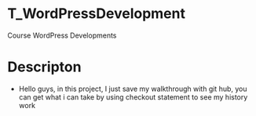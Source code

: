 # T_WordPressDevelopment
Course WordPress Developments

# Descripton
- Hello guys, in this project, I just save my walkthrough with git hub, you can get what i can take by using checkout statement to see my history work
